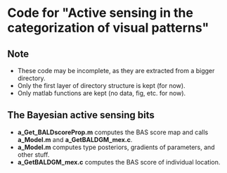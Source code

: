 # Code for "Active sensing in the categorization of visual patterns"

## Note
* These code may be incomplete, as they are extracted from a bigger directory.
* Only the first layer of directory structure is kept (for now).
* Only matlab functions are kept (no data, fig, etc. for now).

## The Bayesian active sensing bits
* **a_Get_BALDscoreProp.m** computes the BAS score map and calls **a_Model.m** and **a_GetBALDGM_mex.c**.
* **a_Model.m** computes type posteriors, gradients of parameters, and other stuff.
* **a_GetBALDGM_mex.c** computes the BAS score of individual location.
